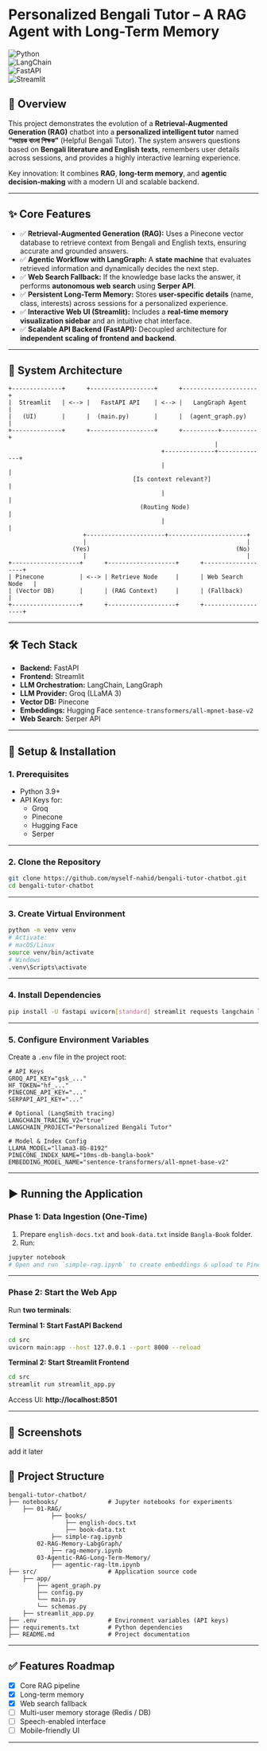 # **Personalized Bengali Tutor – A RAG Agent with Long-Term Memory**  
![Python](https://img.shields.io/badge/Python-3.9+-blue.svg)  
![LangChain](https://img.shields.io/badge/LangChain-⚡-green.svg)  
![FastAPI](https://img.shields.io/badge/FastAPI-🚀-purple.svg)  
![Streamlit](https://img.shields.io/badge/Streamlit-🎈-orange.svg)  

## **📖 Overview**  
This project demonstrates the evolution of a **Retrieval-Augmented Generation (RAG)** chatbot into a **personalized intelligent tutor** named **“সহায়ক বাংলা শিক্ষক”** (Helpful Bengali Tutor). The system answers questions based on **Bengali literature and English texts**, remembers user details across sessions, and provides a highly interactive learning experience.

Key innovation: It combines **RAG**, **long-term memory**, and **agentic decision-making** with a modern UI and scalable backend.

---

## **✨ Core Features**
- ✅ **Retrieval-Augmented Generation (RAG):** Uses a Pinecone vector database to retrieve context from Bengali and English texts, ensuring accurate and grounded answers.  
- ✅ **Agentic Workflow with LangGraph:** A **state machine** that evaluates retrieved information and dynamically decides the next step.  
- ✅ **Web Search Fallback:** If the knowledge base lacks the answer, it performs **autonomous web search** using **Serper API**.  
- ✅ **Persistent Long-Term Memory:** Stores **user-specific details** (name, class, interests) across sessions for a personalized experience.  
- ✅ **Interactive Web UI (Streamlit):** Includes a **real-time memory visualization sidebar** and an intuitive chat interface.  
- ✅ **Scalable API Backend (FastAPI):** Decoupled architecture for **independent scaling of frontend and backend**.  

---

## **📐 System Architecture**
```
+--------------+      +------------------+      +---------------------+
|  Streamlit   | <--> |   FastAPI API    | <--> |   LangGraph Agent    |
|   (UI)       |      |  (main.py)       |      |  (agent_graph.py)    |
+--------------+      +------------------+      +----------+----------+
                                                          |
                                           +--------------+--------------+
                                           |                             |
                                   [Is context relevant?]               |
                                           |                             |
                                     (Routing Node)                      |
                                           |                             |
                     +----------------------+----------------------+     
                     |                                             |
                  (Yes)                                         (No)
                     |                                             |
+-------------------+      +-------------------+      +-------------------+
| Pinecone          | <--> | Retrieve Node     |      | Web Search Node   |
| (Vector DB)       |      | (RAG Context)     |      | (Fallback)        |
+-------------------+      +-------------------+      +-------------------+
```

---

## **🛠️ Tech Stack**
- **Backend:** FastAPI  
- **Frontend:** Streamlit  
- **LLM Orchestration:** LangChain, LangGraph  
- **LLM Provider:** Groq (LLaMA 3)  
- **Vector DB:** Pinecone  
- **Embeddings:** Hugging Face `sentence-transformers/all-mpnet-base-v2`  
- **Web Search:** Serper API  

---

## **🚀 Setup & Installation**
### **1. Prerequisites**
- Python 3.9+  
- API Keys for:  
  - Groq  
  - Pinecone  
  - Hugging Face  
  - Serper  

---

### **2. Clone the Repository**
```bash
git clone https://github.com/myself-nahid/bengali-tutor-chatbot.git
cd bengali-tutor-chatbot
```

---

### **3. Create Virtual Environment**
```bash
python -m venv venv
# Activate:
# macOS/Linux
source venv/bin/activate
# Windows
.venv\Scripts\activate
```

---

### **4. Install Dependencies**
```bash
pip install -U fastapi uvicorn[standard] streamlit requests langchain langgraph langchain-groq langchain-huggingface langchain-pinecone pinecone-client pydantic>=2.0 python-dotenv sentence-transformers langchain-community google-search-results wikipedia langchain-tavily
```

---

### **5. Configure Environment Variables**
Create a `.env` file in the project root:
```
# API Keys
GROQ_API_KEY="gsk_..."
HF_TOKEN="hf_..."
PINECONE_API_KEY="..."
SERPAPI_API_KEY="..."

# Optional (LangSmith tracing)
LANGCHAIN_TRACING_V2="true"
LANGCHAIN_PROJECT="Personalized Bengali Tutor"

# Model & Index Config
LLAMA_MODEL="llama3-8b-8192"
PINECONE_INDEX_NAME="10ms-db-bangla-book"
EMBEDDING_MODEL_NAME="sentence-transformers/all-mpnet-base-v2"
```

---

## **▶ Running the Application**
### **Phase 1: Data Ingestion (One-Time)**
1. Prepare `english-docs.txt` and `book-data.txt` inside `Bangla-Book` folder.  
2. Run:
```bash
jupyter notebook
# Open and run `simple-rag.ipynb` to create embeddings & upload to Pinecone
```

---

### **Phase 2: Start the Web App**
Run **two terminals**:

**Terminal 1: Start FastAPI Backend**
```bash
cd src
uvicorn main:app --host 127.0.0.1 --port 8000 --reload
```

**Terminal 2: Start Streamlit Frontend**
```bash
cd src
streamlit run streamlit_app.py
```

Access UI: **http://localhost:8501**

---

## **📸 Screenshots**
add it later

## **📂 Project Structure**
```
bengali-tutor-chatbot/                 
├── notebooks/              # Jupyter notebooks for experiments                 
    ├── 01-RAG/                  
            ├── books/            
                ├── english-docs.txt
                ├── book-data.txt
            ├── simple-rag.ipynb
        02-RAG-Memory-LabgGraph/                  
            ├── rag-memory.ipynb
        03-Agentic-RAG-Long-Term-Memory/                  
            ├── agentic-rag-ltm.ipynb    
├── src/                    # Application source code                 
    ├── app/                  
        ├── agent_graph.py
        ├── config.py
        └── main.py
        └── schemas.py
    ├── streamlit_app.py
├── .env                    # Environment variables (API keys)
├── requirements.txt        # Python dependencies
├── README.md               # Project documentation
```

---

## **✅ Features Roadmap**
- [x] Core RAG pipeline  
- [x] Long-term memory  
- [x] Web search fallback  
- [ ] Multi-user memory storage (Redis / DB)  
- [ ] Speech-enabled interface  
- [ ] Mobile-friendly UI  

---
